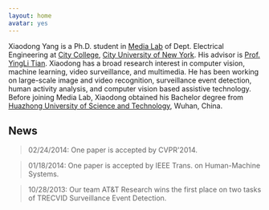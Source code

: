 ```yaml
---
layout: home
avatar: yes
---
```


Xiaodong Yang is a Ph.D. student in [Media Lab](http://media-lab.engr.ccny.cuny.edu) of Dept. Electrical Engineering at [City College](http://www.ccny.cuny.edu), [City University of New York](http://cuny.edu). His advisor is [Prof. YingLi Tian](http://www-ee.ccny.cuny.edu/www/web/yltian/home.html). Xiaodong has a broad research interest in computer vision, machine learning, video surveillance, and multimedia. He has been working on large-scale image and video recognition, surveillance event detection, human activity analysis, and computer vision based assistive technology. Before joining Media Lab, Xiaodong obtained his Bachelor degree from [Huazhong University of Science and Technology](http://english.hust.edu.cn), Wuhan, China. 

## News

> 02/24/2014: One paper is accepted by CVPR'2014.

> 01/18/2014: One paper is accepted by IEEE Trans. on Human-Machine Systems.

> 10/28/2013: Our team AT&T Research wins the first place on two tasks of TRECVID Surveillance Event Detection. 
